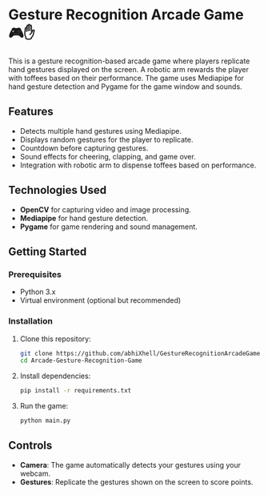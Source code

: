 # Gesture Recognition Arcade Game 🎮✋

This is a gesture recognition-based arcade game where players replicate hand gestures displayed on the screen. A robotic arm rewards the player with toffees based on their performance. The game uses Mediapipe for hand gesture detection and Pygame for the game window and sounds.

## Features
- Detects multiple hand gestures using Mediapipe.
- Displays random gestures for the player to replicate.
- Countdown before capturing gestures.
- Sound effects for cheering, clapping, and game over.
- Integration with robotic arm to dispense toffees based on performance.

## Technologies Used
- **OpenCV** for capturing video and image processing.
- **Mediapipe** for hand gesture detection.
- **Pygame** for game rendering and sound management.

## Getting Started

### Prerequisites
- Python 3.x
- Virtual environment (optional but recommended)

### Installation

1. Clone this repository:
    ```bash
    git clone https://github.com/abhiXhell/GestureRecognitionArcadeGame.git
    cd Arcade-Gesture-Recognition-Game
    ```

2. Install dependencies:
    ```bash
    pip install -r requirements.txt
    ```

3. Run the game:
    ```bash
    python main.py
    ```

## Controls
- **Camera**: The game automatically detects your gestures using your webcam.
- **Gestures**: Replicate the gestures shown on the screen to score points.
